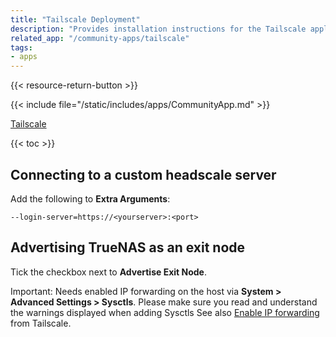 ```yaml
---
title: "Tailscale Deployment"
description: "Provides installation instructions for the Tailscale application in TrueNAS."
related_app: "/community-apps/tailscale"
tags:
- apps
---
```


{{< resource-return-button >}}

{{< include file="/static/includes/apps/CommunityApp.md" >}}

[Tailscale](https://tailscale.com)

{{< toc >}}

## Connecting to a custom headscale server

Add the following to **Extra Arguments**:

`--login-server=https://<yourserver>:<port>`

## Advertising TrueNAS as an exit node

Tick the checkbox next to **Advertise Exit Node**.

Important: Needs enabled IP forwarding on the host via **System > Advanced Settings > Sysctls**.
Please make sure you read and understand the warnings displayed when adding Sysctls
See also [Enable IP forwarding](https://tailscale.com/kb/1019/subnets?tab=linux#enable-ip-forwarding) from Tailscale.
